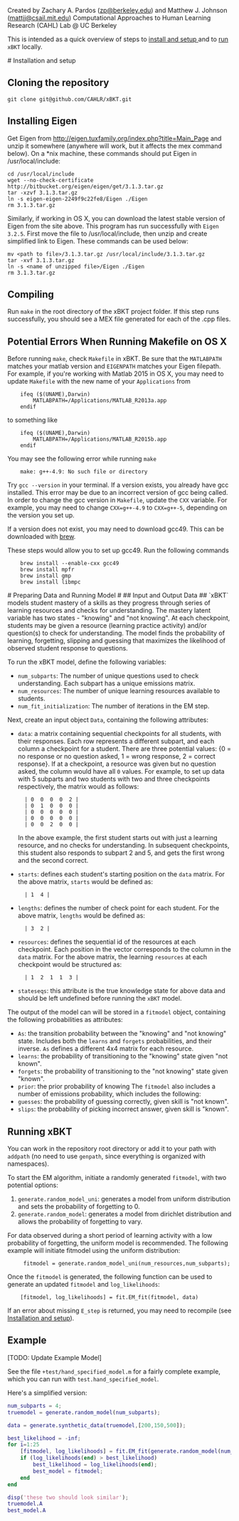 Created by Zachary A. Pardos (zp@berkeley.edu) and Matthew J. Johnson (mattjj@csail.mit.edu)
Computational Approaches to Human Learning Research (CAHL) Lab @ UC Berkeley

This is intended as a quick overview of steps to [install and setup ](#install)and to [run](#run) `xBKT` locally. 

<a name="install"/>
# Installation and setup 

## Cloning the repository ##

```
git clone git@github.com/CAHLR/xBKT.git
```

## Installing Eigen ##

Get Eigen from http://eigen.tuxfamily.org/index.php?title=Main_Page and unzip
it somewhere (anywhere will work, but it affects the mex command below). On a
\*nix machine, these commands should put Eigen in /usr/local/include:


    cd /usr/local/include
    wget --no-check-certificate http://bitbucket.org/eigen/eigen/get/3.1.3.tar.gz
    tar -xzvf 3.1.3.tar.gz
    ln -s eigen-eigen-2249f9c22fe8/Eigen ./Eigen
    rm 3.1.3.tar.gz

Similarly, if working in OS X, you can download the latest stable version of Eigen 
from the site above. This program has run successfully with `Eigen 3.2.5`.
First move the file to /usr/local/include, then unzip and create simplified link to Eigen. 
These commands can be used below:


    mv <path to file>/3.1.3.tar.gz /usr/local/include/3.1.3.tar.gz
    tar -xvf 3.1.3.tar.gz
    ln -s <name of unzipped file>/Eigen ./Eigen
    rm 3.1.3.tar.gz


## Compiling ##

Run `make` in the root directory of the xBKT project folder. If this step runs successfully, you should see a MEX file generated for each of the .cpp files. 

## Potential Errors When Running Makefile on OS X ##

Before running `make`, check `Makefile` in xBKT. Be sure that the `MATLABPATH` matches your matlab version and `EIGENPATH` matches your Eigen filepath. For example, if you're working with Matlab 2015 in OS X, you may need to update `Makefile` with the new name of your `Applications` from

```
    ifeq ($(UNAME),Darwin)
        MATLABPATH=/Applications/MATLAB_R2013a.app
    endif
```

to something like


```
    ifeq ($(UNAME),Darwin)
        MATLABPATH=/Applications/MATLAB_R2015b.app
    endif
```    


You may see the following error while running `make`
```
    make: g++-4.9: No such file or directory
```

Try `gcc --version` in your terminal. If a version exists, you already have gcc installed. This error may be due to an incorrect version of gcc being called. In order to change the gcc version in `Makefile`, update the `CXX` variable. For example, you may need to change `CXX=g++-4.9` to `CXX=g++-5`, depending on the version you set up. 

If a version does not exist, you  may need to download gcc49. This can be downloaded with [brew](http://brew.sh/). 

These steps would allow you to set up gcc49. Run the following commands
```
    brew install --enable-cxx gcc49
    brew install mpfr
    brew install gmp
    brew install libmpc
```

<a name="run"/>
# Preparing Data and Running Model #
## Input and Output Data ##
`xBKT` models student mastery of a skills as they progress through series of learning resources and checks for understanding. The mastery latent variable has two states - "knowing" and "not knowing". At each checkpoint, students may be given a resource (learning practice activity) and/or question(s) to check for understanding. The model finds the probability of learning, forgetting, slipping and guessing that maximizes the likelihood of observed student response to questions. 

To run the xBKT model, define the following variables:
* `num_subparts`: The number of unique questions used to check understanding. Each subpart has a unique emissions matrix.
* `num_resources`: The number of unique learning resources available to students.
* `num_fit_initialization`: The number of iterations in the EM step.


Next, create an input object `Data`, containing the following attributes: 
* `data`: a matrix containing sequential checkpoints for all students, with their responses. Each row represents a different subpart, and each column a checkpoint for a student. There are three potential values: {0 = no response or no question asked, 1 = wrong response, 2 = correct response}. If at a checkpoint, a resource was given but no question asked, the column would have all `0` values. For example, to set up data with 5 subparts and two students with two and three checkpoints respectively, the matrix would as follows:

        | 0  0  0  0  2 |
        | 0  1  0  0  0 |
        | 0  0  0  0  0 |
        | 0  0  0  0  0 |
        | 0  0  2  0  0 |   

  In the above example, the first student starts out with just a learning resource, and no checks for understanding. In subsequent checkpoints, this student also responds to subpart 2 and 5, and gets the first wrong and the second correct.   

* `starts`: defines each student's starting position on the `data` matrix. For the above matrix,  `starts` would be defined as: 

        | 1  4 |

* `lengths`: defines the number of check point for each student. For the above matrix, `lengths` would be defined as: 

        | 3  2 |

* `resources`: defines the sequential id of the resources at each checkpoint. Each position in the vector corresponds to the column in the `data` matrix. For the above matrix, the learning `resources` at each checkpoint would be structured as: 

        | 1  2  1  1  3 |

* `stateseqs`: this attribute is the true knowledge state for above data and should be left undefined before running the `xBKT` model. 


The output of the model can will be stored in a `fitmodel` object, containing the following probabilities as attributes: 
* `As`: the transition probability between the "knowing" and "not knowing" state. Includes both the `learns` and `forgets` probabilities, and their inverse. `As` defines a different 4x4 matrix for each resource.
* `learns`: the probability of transitioning to the "knowing" state given "not known".
* `forgets`: the probability of transitioning to the "not knowing" state given "known".
* `prior`: the prior probability of knowing 
The `fitmodel` also includes a number of emissions probability, which includes the following:
* `guesses`: the probability of guessing correctly, given skill is "not known".
* `slips`: the probability of picking incorrect answer, given skill is "known".


## Running xBKT ##
You can work in the repository root directory or add it to your path with
`addpath` (no need to use `genpath`, since everything is organized with
namespaces).

To start the EM algorithm, initiate a randomly generated `fitmodel`, with two potential options:
1. `generate.random_model_uni`: generates a model from uniform distribution and sets the probability of forgetting to 0.
2. `generate.random_model`: generates a model from dirichlet distribution and allows the probability of forgetting to vary. 

For data observed during a short period of learning activity with a low probability of forgetting, the uniform model is recommended. The following example will initiate fitmodel using the uniform distribution: 

         fitmodel = generate.random_model_uni(num_resources,num_subparts);

Once the `fitmodel` is generated, the following function can be used to generate an updated `fitmodel` and `log_likelihoods`:

        [fitmodel, log_likelihoods] = fit.EM_fit(fitmodel, data)

If an error about missing `E_step` is returned, you may need to recompile (see [Installation and setup](#install)). 

## Example ##
[TODO: Update Example Model]

See the file `+test/hand_specified_model.m` for a fairly complete example,
which you can run with `test.hand_specified_model`.

Here's a simplified version:

```matlab
num_subparts = 4;
truemodel = generate.random_model(num_subparts);

data = generate.synthetic_data(truemodel,[200,150,500]);

best_likelihood = -inf;
for i=1:25
    [fitmodel, log_likelihoods] = fit.EM_fit(generate.random_model(num_subparts),data);
    if (log_likelihoods(end) > best_likelihood)
        best_likelihood = log_likelihoods(end);
        best_model = fitmodel;
    end
end

disp('these two should look similar');
truemodel.A
best_model.A
```